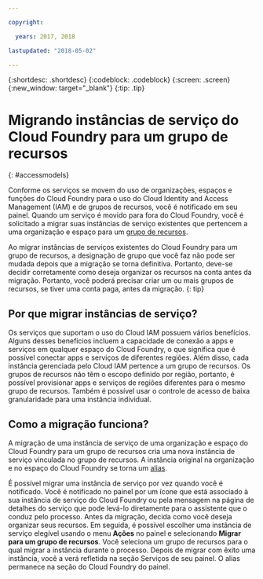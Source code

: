 ```yaml
---

copyright:

  years: 2017, 2018

lastupdated: "2018-05-02"

---
```


{:shortdesc: .shortdesc}
{:codeblock: .codeblock}
{:screen: .screen}
{:new_window: target="_blank"}
{:tip: .tip}

# Migrando instâncias de serviço do Cloud Foundry para um grupo de recursos
{: #accessmodels}

Conforme os serviços se movem do uso de organizações, espaços e funções do Cloud Foundry para o uso do Cloud Identity and Access Management (IAM) e de grupos de recursos, você é notificado em seu painel. Quando um serviço é movido para fora do Cloud Foundry, você é solicitado a migrar suas instâncias de
serviço existentes que pertencem a uma organização e espaço para um
[grupo de recursos](/docs/account/resourcegroups.html#rgs). 

Ao migrar instâncias de serviços existentes do Cloud Foundry para um grupo de
recursos, a designação de grupo que você faz não pode ser mudada depois que a migração se torna definitiva. Portanto, deve-se decidir corretamente como deseja organizar os recursos na conta antes da
migração. Portanto, você poderá precisar criar um ou mais grupos de recursos, se tiver uma conta paga, antes da migração.
{: tip}

## Por que migrar instâncias de serviço?

Os serviços que suportam o uso do Cloud IAM possuem vários benefícios. Alguns desses benefícios incluem a capacidade de conexão a apps e serviços em qualquer espaço do Cloud Foundry, o que significa que é possível conectar apps e serviços de diferentes regiões. Além disso, cada instância gerenciada pelo Cloud IAM pertence a um grupo de recursos. Os grupos de recursos não têm o escopo definido por região, portanto, é possível provisionar apps e serviços de regiões diferentes para o mesmo grupo de recursos. Também é possível usar o controle de acesso de baixa granularidade para uma instância individual.
 

## Como a migração funciona?

A migração de uma instância de serviço de uma organização e espaço do Cloud Foundry para um grupo de
recursos cria uma nova instância de serviço vinculada no grupo de recursos. A instância original na
organização e no espaço do Cloud Foundry se torna um
[alias](/docs/cfapps/connecting_apps.html#what_is_alias).

É possível migrar uma instância de serviço por vez quando você é notificado. Você é notificado no painel por um ícone que está associado à sua instância de serviço do Cloud Foundry ou pela mensagem na página de detalhes do serviço que pode levá-lo diretamente para o assistente que o conduz pelo processo. Antes da migração, decida como você deseja organizar seus recursos. Em seguida, é possível escolher uma instância de serviço elegível usando o menu **Ações** no painel e selecionando **Migrar para um grupo de recursos**. Você seleciona um grupo de recursos para o qual migrar a instância durante o
processo. Depois de migrar com êxito uma instância, você a verá refletida na seção Serviços de seu painel. O alias permanece na seção do Cloud Foundry do painel. 


